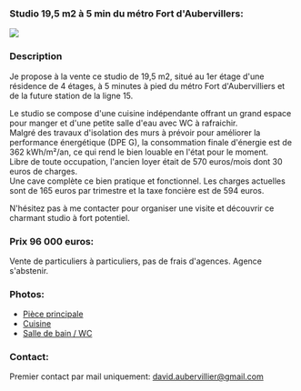 ### Studio 19,5 m2 à 5 min du métro Fort d'Aubervillers: 
![](images/chambre/PXL_20230220_122018538.MP.jpg)
### Description

Je propose à la vente ce studio de 19,5 m2, situé au 1er étage d'une résidence de 4 étages, à 5 minutes à pied du métro Fort d'Aubervilliers et de la future station de la ligne 15.  

Le studio se compose d'une cuisine indépendante offrant un grand espace pour manger et d'une petite salle d'eau avec WC à rafraichir.  
Malgré des travaux d'isolation des murs à prévoir pour améliorer la performance énergétique (DPE G), la consommation finale d'énergie est de 362 kWh/m²/an, ce qui rend le bien louable en l'état pour le moment.  
Libre de toute occupation, l'ancien loyer était de 570 euros/mois dont 30 euros de charges.  
Une cave complète ce bien pratique et fonctionnel. 
Les charges actuelles sont de 165 euros par trimestre et la taxe foncière est de 594 euros.

N'hésitez pas à me contacter pour organiser une visite et découvrir ce charmant studio à fort potentiel.


### Prix 96 000 euros:
Vente de particuliers à particuliers, pas de frais d'agences. 
Agence s'abstenir. 
<!-- Je peux vous fournir plusieurs devis que j'avais demandés pour isoler le studio et refaire la salle d'eau.   -->


### Photos:
- [Pièce principale](chambre.md)
- [Cuisine](cuisine.md)
- [Salle de bain / WC](sdb.md)


### Contact:  
Premier contact par mail uniquement: david.aubervillier@gmail.com  